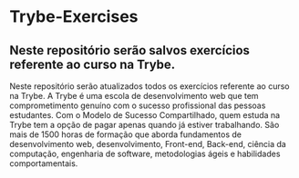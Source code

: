# Trybe-Exercises    
## Neste repositório serão salvos exercícios referente ao curso na Trybe.

Neste repositório serão atualizados todos os exercícios referente ao curso na Trybe. A Trybe é uma escola de desenvolvimento web que tem comprometimento genuíno com o sucesso profissional das pessoas estudantes. Com o Modelo de Sucesso Compartilhado, quem estuda na Trybe tem a opção de pagar apenas quando já estiver trabalhando. São mais de 1500 horas de formação que aborda fundamentos de desenvolvimento web, desenvolvimento, Front-end, Back-end, ciência da computação, engenharia de software, metodologias ágeis e habilidades comportamentais.

